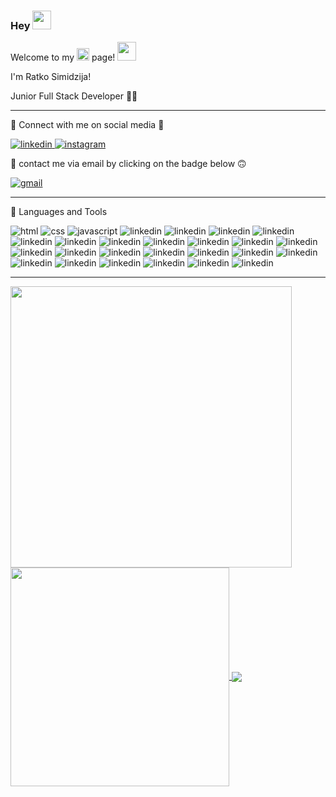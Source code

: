 ### Hey <img src="https://raw.githubusercontent.com/MartinHeinz/MartinHeinz/master/wave.gif" width="30px"> 

Welcome to my <img src="https://cdn.jsdelivr.net/gh/devicons/devicon/icons/github/github-original.svg" width="20"> page! <img src="https://raw.githubusercontent.com/MartinHeinz/MartinHeinz/master/wave.gif" width="30px">

I'm Ratko Simidzija!

Junior Full Stack Developer 👨‍💻

---

💬 Connect with me on social media 🙂

[<img src="https://img.shields.io/badge/LinkedIn-0077B5?style=for-the-badge&logo=linkedin&logoColor=white" alt="linkedin"/>
](https://linkedin.com/in/ratkosimidzija)
[<img src="https://img.shields.io/badge/Instagram-E4405F?style=for-the-badge&logo=instagram&logoColor=white" alt="instagram" />
](https://www.instagram.com/sira08_/)

📧 contact me via email by clicking on the badge below 🙃

[<img src="https://img.shields.io/badge/mail-FF0000?style=for-the-badge&logo=gmail&logoColor=white" alt="gmail"/>
](mailto:ratko.simidzija@icloud.com)

---

📂 Languages and Tools

<img src="https://img.shields.io/badge/HTML5-E34F26?style=for-the-badge&logo=html5&logoColor=white" alt="html"/> <img src="https://img.shields.io/badge/CSS3-1572B6?style=for-the-badge&logo=css3&logoColor=white" alt="css"/>
<img src="https://img.shields.io/badge/JavaScript-F7DF1E?style=for-the-badge&logo=javascript&logoColor=black" alt="javascript"/>
<img src="https://img.shields.io/badge/npm-CB3837?style=for-the-badge&logo=npm&logoColor=white" alt="linkedin"/>
<img src="https://img.shields.io/badge/Node.js-43853D?style=for-the-badge&logo=node-dot-js&logoColor=white" alt="linkedin"/>
<img src="https://img.shields.io/badge/Yarn-2C8EBB?style=for-the-badge&logo=yarn&logoColor=white" alt="linkedin"/>
<img src="https://img.shields.io/badge/Express.js-000000?style=for-the-badge&logo=express&logoColor=white" alt="linkedin"/>
<img src="https://img.shields.io/badge/Sass-CC6699?style=for-the-badge&logo=sass&logoColor=white" alt="linkedin"/>
<img src="https://img.shields.io/badge/Markdown-000000?style=for-the-badge&logo=markdown&logoColor=white" alt="linkedin"/>
<img src="https://img.shields.io/badge/React-20232A?style=for-the-badge&logo=react&logoColor=61DAFB" alt="linkedin"/>
<img src="https://img.shields.io/badge/Bootstrap-563D7C?style=for-the-badge&logo=bootstrap&logoColor=white" alt="linkedin"/>
<img src="https://img.shields.io/badge/Redux-593D88?style=for-the-badge&logo=redux&logoColor=white" alt="linkedin"/>
<img src="https://img.shields.io/badge/Material--UI-0081CB?style=for-the-badge&logo=material-ui&logoColor=white" alt="linkedin"/>
<img src="https://img.shields.io/badge/React_Router-CA4245?style=for-the-badge&logo=react-router&logoColor=white" alt="linkedin"/>
<img src="https://img.shields.io/badge/jQuery-0769AD?style=for-the-badge&logo=jquery&logoColor=white" alt="linkedin"/>
<img src="https://img.shields.io/badge/Git-F05032?style=for-the-badge&logo=git&logoColor=white" alt="linkedin"/>
<img src="https://img.shields.io/badge/Postman-FF6C37?style=for-the-badge&logo=Postman&logoColor=white" alt="linkedin"/>
<img src="https://img.shields.io/badge/Insomnia-5849be?style=for-the-badge&logo=Insomnia&logoColor=white" alt="linkedin"/>
<img src="https://img.shields.io/badge/Visual_Studio_Code-0078D4?style=for-the-badge&logo=visual%20studio%20code&logoColor=white" alt="linkedin"/>
<img src="https://img.shields.io/badge/Linux-FCC624?style=for-the-badge&logo=linux&logoColor=black" alt="linkedin"/>
<img src="https://img.shields.io/badge/iOS-000000?style=for-the-badge&logo=ios&logoColor=white" alt="linkedin"/>
<img src="https://img.shields.io/badge/Firefox_Browser-FF7139?style=for-the-badge&logo=Firefox-Browser&logoColor=white" alt="linkedin"/>
<img src="https://img.shields.io/badge/Microsoft_Edge-0078D7?style=for-the-badge&logo=Microsoft-edge&logoColor=white" alt="linkedin"/>
<img src="https://img.shields.io/badge/Safari-FF1B2D?style=for-the-badge&logo=Safari&logoColor=white" alt="linkedin"/>
<img src="https://img.shields.io/badge/Google_chrome-4285F4?style=for-the-badge&logo=Google-chrome&logoColor=white" alt="linkedin"/>
<img src="https://img.shields.io/badge/Netlify-00C7B7?style=for-the-badge&logo=netlify&logoColor=white" alt="linkedin"/>
<img src="https://img.shields.io/badge/GitHub-100000?style=for-the-badge&logo=github&logoColor=white" alt="linkedin"/>

---

<a href="https://github.com/ratko-sim/github-readme-stats">
  <img width=450 align="center" src="https://github-readme-stats-ratko-sim.vercel.app/api?username=ratko-sim&count_private=true&show_icons=true&bg_color=66000000&text_color=5D6D7E&title_color=0078FF&border_color=66000000&custom_title=GitHub Stats" />
</a>

<a href="https://github.com/ratko-sim/github-readme-stats">
  <img width=350 align="center" src="https://github-readme-stats-ratko-sim.vercel.app/api/pin/?username=ratko-sim&repo=github-readme-stats&bg_color=66000000&text_color=5D6D7E&title_color=0078FF&border_color=66000000" />
</a>  

<!--START_SECTION:waka-->
<!--END_SECTION:waka-->

<a href="https://github.com/ratko-sim/github-readme-stats">
  <img card_width=350 align="center" src="https://github-readme-stats-ratko-sim.vercel.app/api/top-langs/?username=ratko-sim&layout=compact&bg_color=66000000&text_color=5D6D7E&title_color=0078FF&border_color=66000000" />
</a> 


